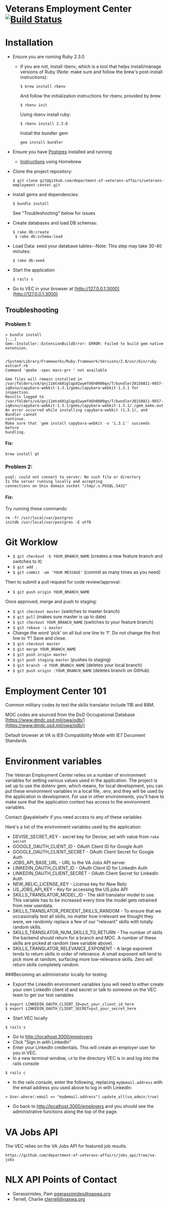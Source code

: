 # Veterans Employment Center [![Build Status](https://dev.vets.gov/jenkins/buildStatus/icon?job=department-of-veterans-affairs/veterans-employment-center/master)](http://jenkins.vetsgov-internal/job/department-of-veterans-affairs/job/veterans-employment-center/job/master/)

# Installation
 * Ensure you are running Ruby 2.3.0
   * If you are not, install rbenv, which is a tool that helps install/manage versions of Ruby (Note: make sure and follow the brew's post-install instructions):

		```
		$ brew install rbenv
		```

		And follow the initialization instructions for rbenv, provided by brew

		```
		$ rbenv init
		```
		
		Using rbenv install ruby:
		
		```
		$ rbenv install 2.3.0
		```
		
		Install the bundler gem
		
		```
		gem install bundler
		```

 * Ensure you have [Postgres](http://www.postgresql.org/) installed and running
   * [Instructions](http://www.moncefbelyamani.com/how-to-install-postgresql-on-a-mac-with-homebrew-and-lunchy/) using Homebrew

 * Clone the project repository:

   ```
   $ git clone git@github.com/department-of-veterans-affairs/veterans-employment-center.git
   ```

 * Install gems and dependencies:

   ```
   $ bundle install
   ```
   See "Troubleshooting" below for issues

 * Create databases and load DB schemas:

   ```
   $ rake db:create
	$ rake db:schema:load
	```

 * Load Data: seed your database tables--Note: This step may take 30-40 minutes:

	```
	$ rake db:seed
	```

 * Start the application

    ```
    $ rails s
    ```

  * Go to VEC in your browser at [http://127.0.0.1:3000](http://127.0.0.1:3000)

## Troubleshooting

### Problem 1:
```
> bundle install
[...]
Gem::Installer::ExtensionBuildError: ERROR: Failed to build gem native extension.

    /System/Library/Frameworks/Ruby.framework/Versions/2.0/usr/bin/ruby extconf.rb
Command 'qmake -spec macx-g++ ' not available

Gem files will remain installed in /var/folders/v4/qnj11mtx601glqpd1wymfd6h0000gn/T/bundler20150811-9857-iq0snu/capybara-webkit-1.3.1/gems/capybara-webkit-1.3.1 for inspection.
Results logged to /var/folders/v4/qnj11mtx601glqpd1wymfd6h0000gn/T/bundler20150811-9857-iq0snu/capybara-webkit-1.3.1/gems/capybara-webkit-1.3.1/./gem_make.out
An error occurred while installing capybara-webkit (1.3.1), and Bundler cannot
continue.
Make sure that `gem install capybara-webkit -v '1.3.1'` succeeds before
bundling.
```

#### Fix:

```
brew install qt
```


### Problem 2:
```
psql: could not connect to server: No such file or directory
Is the server running locally and accepting
connections on Unix domain socket "/tmp/.s.PGSQL.5432"
```

#### Fix:

Try running these commands:
```
rm -fr /usr/local/var/postgres
initdb /usr/local/var/postgres -E utf8
```

# Git Worklow

  - `$ git checkout -b YOUR_BRANCH_NAME` (creates a new feature branch and switches to it)
  - `$ git add .`
  - `$ git commit -am 'YOUR MESSAGE'` (commit as many times as you need)

  Then to submit a pull request for code review/approval:

  - `$ git push origin YOUR_BRANCH_NAME`

  Once approved, merge and push to staging:

  - `$ git checkout master` (switches to master branch)
  - `$ git pull` (makes sure master is up to date)
  - `$ git checkout YOUR_BRANCH_NAME` (switches to your feature branch)
  - `$ git rebase -i master`
  - Change the word 'pick' on all but one line to 'f'. Do not change the first line to 'f'! Save and close.
  - `$ git checkout master`
  - `$ git merge YOUR_BRANCH_NAME`
  - `$ git push origin master`
  - `$ git push staging master` (pushes to staging)
  - `$ git branch -d YOUR_BRANCH_NAME` (deletes your local branch)
  - `$ git push origin :YOUR_BRANCH_NAME` (deletes branch on GitHub)

# Employment Center 101

Common military codes to test the skills translator include 11B and 88M.

MOC codes are sourced from the DoD Occupational Database [https://www.dmdc.osd.mil/owa/odb/](https://www.dmdc.osd.mil/owa/odb/)

Default browser at VA is IE9 Compatibility Mode with IE7 Document Standards.

# Environment variables

The Veteran Employment Center relies on a number of environment variables for setting various values used in the application. The project is set up to use the dotenv gem, which means, for local development, you can put these environment variables in a local file, .env, and they will be used by the application in development.  For use in other environments, you'll have to make sure that the application context has access to the environment variables.

Contact @ayaleloehr if you need access to any of these variables

Here's a list of the environment variables used by the application:

  - DEVISE\_SECRET\_KEY - secret key for Devise; set with value from `rake secret`
  - GOOGLE\_OAUTH\_CLIENT\_ID - OAuth Client ID for Google Auth
  - GOOGLE\_OAUTH\_CLIENT\_SECRET - OAuth Client Secret for Google Auth
  - JOBS_API\_BASE\_URL - URL to the VA Jobs API server
  - LINKEDIN\_OAUTH\_CLIENT\_ID - OAuth Client ID for LinkedIn Auth
  - LINKEDIN\_OAUTH\_CLIENT\_SECRET - OAuth Client Secret for LinkedIn Auth
  - NEW\_RELIC\_LICENSE\_KEY - License key for New Relic
  - US\_JOBS\_API\_KEY - Key for accessing the US.jobs API
  - SKILLS\_TRANSLATOR\_MODEL\_ID - The skill translator model to use. This variable has to be increased every time the model gets retrained from new userdata.
  - SKILLS\_TRANSLATOR\_PERCENT\_SKILLS\_RANDOM - To ensure that we occasionally test all skills, no matter how irrelevant we thought they were, we randomly replace a few of our "relevant" skills with totally random skills.
  - SKILLS\_TRANSLATOR\_NUM\_SKILLS\_TO\_RETURN - The number of skills the backend should return for a branch and MOC. A number of these skills are picked at random (see variable above).
  - SKILLS\_TRANSLATOR\_RELEVANCE\_EXPONENT - A large exponent tends to return skills in order of relevance. A small exponent will tend to pick more at random, surfacing more low-relevance skills. Zero will return skills completely random.

###Becoming an administrator locally for testing

- Export the LinkedIn environment variables (you will need to either create your own LinkedIn client id and secret or talk to someone on the VEC team to get our test variables
	
```
$ export LINKEDIN_OAUTH_CLIENT_ID=put_your_client_id_here
$ export LINKEDIN_OAUTH_CLIENT_SECRET=put_your_secret_here
```

- Start VEC locally

```
$ rails s
```
- Go to [http://localhost:3000/employers](http://localhost:3000/employers)
- Click "Sign in with LinkedIn"
- Enter your LinkedIn credentials. This will create an employer user for you in VEC. 	
- In a new terminal window, `cd` to the directory VEC is in and log into the rails console

```
$ rails c
```
- In the rails console, enter the following, replacing `my@email.address` with the email address you used above to log in with LinkedIn:

```
> User.where(:email => "my@email.address").update_all(va_admin:true)
```

- Go back to [http://localhost:3000/employers](http://localhost:3000/employers) and you should see the administrative functions along the top of the page. 


# VA Jobs API

The VEC relies on the VA Jobs API for featured job results.

```
https://github.com/department-of-veterans-affairs/jobs_api/tree/va-jobs
```

# NLX API Points of Contact

- Gerassimides, Pam <pgerassimides@naswa.org>
- Terrell, Charlie <cterrell@naswa.org>

